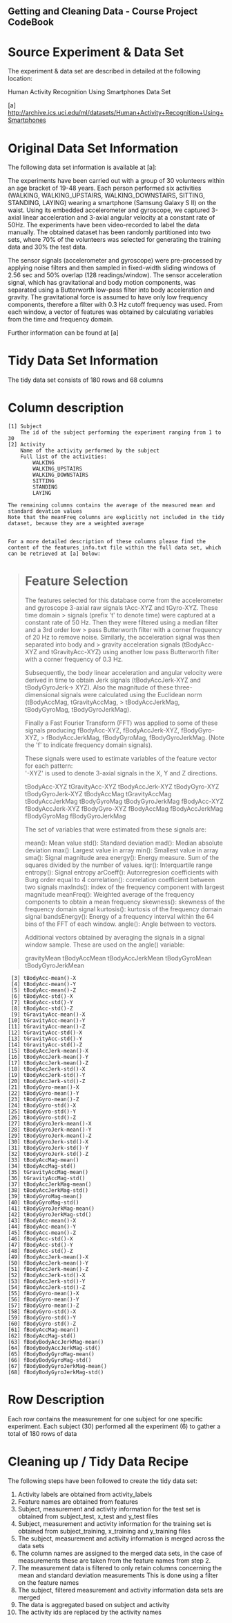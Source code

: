 ## Getting and Cleaning Data - Course Project CodeBook

# Source Experiment & Data Set

The experiment & data set are described in detailed at the following location:

Human Activity Recognition Using Smartphones Data Set

[a] http://archive.ics.uci.edu/ml/datasets/Human+Activity+Recognition+Using+Smartphones

# Original Data Set Information
The following data set information is available at [a]:

The experiments have been carried out with a group of 30 volunteers within an age bracket of 19-48 years. Each person performed six activities (WALKING, WALKING_UPSTAIRS, WALKING_DOWNSTAIRS, SITTING, STANDING, LAYING) wearing a smartphone (Samsung Galaxy S II) on the waist. Using its embedded accelerometer and gyroscope, we captured 3-axial linear acceleration and 3-axial angular velocity at a constant rate of 50Hz. The experiments have been video-recorded to label the data manually. The obtained dataset has been randomly partitioned into two sets, where 70% of the volunteers was selected for generating the training data and 30% the test data. 

The sensor signals (accelerometer and gyroscope) were pre-processed by applying noise filters and then sampled in fixed-width sliding windows of 2.56 sec and 50% overlap (128 readings/window). The sensor acceleration signal, which has gravitational and body motion components, was separated using a Butterworth low-pass filter into body acceleration and gravity. The gravitational force is assumed to have only low frequency components, therefore a filter with 0.3 Hz cutoff frequency was used. From each window, a vector of features was obtained by calculating variables from the time and frequency domain.

Further information can be found at [a]

# Tidy Data Set Information

The tidy data set consists of 180 rows and 68 columns

# Column description

	[1] Subject
		The id of the subject performing the experiment ranging from 1 to 30
	[2] Activity
		Name of the activity performed by the subject
		Full list of the activities:
			WALKING
			WALKING_UPSTAIRS
			WALKING_DOWNSTAIRS
			SITTING
			STANDING
			LAYING     

	The remaining columns contains the average of the measured mean and standard devation values
	Note that the meanFreq columns are explicitly not included in the tidy dataset, because they are a weighted average
	

	For a more detailed description of these columns please find the content of the features_info.txt file within the full data set, which can be retrieved at [a] below:

>	Feature Selection 
>	=================
>	
>	The features selected for this database come from the accelerometer and gyroscope 3-axial raw signals tAcc-XYZ and tGyro-XYZ. These time domain >	signals (prefix 't' to denote time) were captured at a constant rate of 50 Hz. Then they were filtered using a median filter and a 3rd order low >	pass Butterworth filter with a corner frequency of 20 Hz to remove noise. Similarly, the acceleration signal was then separated into body and >	gravity acceleration signals (tBodyAcc-XYZ and tGravityAcc-XYZ) using another low pass Butterworth filter with a corner frequency of 0.3 Hz. 
>	
>	Subsequently, the body linear acceleration and angular velocity were derived in time to obtain Jerk signals (tBodyAccJerk-XYZ and tBodyGyroJerk->	XYZ). Also the magnitude of these three-dimensional signals were calculated using the Euclidean norm (tBodyAccMag, tGravityAccMag, >	tBodyAccJerkMag, tBodyGyroMag, tBodyGyroJerkMag). 
>	
>	Finally a Fast Fourier Transform (FFT) was applied to some of these signals producing fBodyAcc-XYZ, fBodyAccJerk-XYZ, fBodyGyro-XYZ, >	fBodyAccJerkMag, fBodyGyroMag, fBodyGyroJerkMag. (Note the 'f' to indicate frequency domain signals). 
>	
>	These signals were used to estimate variables of the feature vector for each pattern:  
>	'-XYZ' is used to denote 3-axial signals in the X, Y and Z directions.
>	
>	tBodyAcc-XYZ
>	tGravityAcc-XYZ
>	tBodyAccJerk-XYZ
>	tBodyGyro-XYZ
>	tBodyGyroJerk-XYZ
>	tBodyAccMag
>	tGravityAccMag
>	tBodyAccJerkMag
>	tBodyGyroMag
>	tBodyGyroJerkMag
>	fBodyAcc-XYZ
>	fBodyAccJerk-XYZ
>	fBodyGyro-XYZ
>	fBodyAccMag
>	fBodyAccJerkMag
>	fBodyGyroMag
>	fBodyGyroJerkMag
>	
>	The set of variables that were estimated from these signals are: 
>	
>	mean(): Mean value
>	std(): Standard deviation
>	mad(): Median absolute deviation 
>	max(): Largest value in array
>	min(): Smallest value in array
>	sma(): Signal magnitude area
>	energy(): Energy measure. Sum of the squares divided by the number of values. 
>	iqr(): Interquartile range 
>	entropy(): Signal entropy
>	arCoeff(): Autorregresion coefficients with Burg order equal to 4
>	correlation(): correlation coefficient between two signals
>	maxInds(): index of the frequency component with largest magnitude
>	meanFreq(): Weighted average of the frequency components to obtain a mean frequency
>	skewness(): skewness of the frequency domain signal 
>	kurtosis(): kurtosis of the frequency domain signal 
>	bandsEnergy(): Energy of a frequency interval within the 64 bins of the FFT of each window.
>	angle(): Angle between to vectors.
>	
>	Additional vectors obtained by averaging the signals in a signal window sample. These are used on the angle() variable:
>	
>	gravityMean
>	tBodyAccMean
>	tBodyAccJerkMean
>	tBodyGyroMean
>	tBodyGyroJerkMean

	 [3] tBodyAcc-mean()-X
	 [4] tBodyAcc-mean()-Y
	 [5] tBodyAcc-mean()-Z
	 [6] tBodyAcc-std()-X
	 [7] tBodyAcc-std()-Y
	 [8] tBodyAcc-std()-Z
	 [9] tGravityAcc-mean()-X
	[10] tGravityAcc-mean()-Y
	[11] tGravityAcc-mean()-Z
	[12] tGravityAcc-std()-X
	[13] tGravityAcc-std()-Y
	[14] tGravityAcc-std()-Z
	[15] tBodyAccJerk-mean()-X
	[16] tBodyAccJerk-mean()-Y
	[17] tBodyAccJerk-mean()-Z
	[18] tBodyAccJerk-std()-X
	[19] tBodyAccJerk-std()-Y
	[20] tBodyAccJerk-std()-Z
	[21] tBodyGyro-mean()-X
	[22] tBodyGyro-mean()-Y
	[23] tBodyGyro-mean()-Z
	[24] tBodyGyro-std()-X
	[25] tBodyGyro-std()-Y
	[26] tBodyGyro-std()-Z
	[27] tBodyGyroJerk-mean()-X
	[28] tBodyGyroJerk-mean()-Y
	[29] tBodyGyroJerk-mean()-Z
	[30] tBodyGyroJerk-std()-X
	[31] tBodyGyroJerk-std()-Y
	[32] tBodyGyroJerk-std()-Z
	[33] tBodyAccMag-mean()
	[34] tBodyAccMag-std()
	[35] tGravityAccMag-mean()
	[36] tGravityAccMag-std()
	[37] tBodyAccJerkMag-mean()
	[38] tBodyAccJerkMag-std()
	[39] tBodyGyroMag-mean()
	[40] tBodyGyroMag-std()
	[41] tBodyGyroJerkMag-mean()
	[42] tBodyGyroJerkMag-std()
	[43] fBodyAcc-mean()-X
	[44] fBodyAcc-mean()-Y
	[45] fBodyAcc-mean()-Z
	[46] fBodyAcc-std()-X
	[47] fBodyAcc-std()-Y
	[48] fBodyAcc-std()-Z
	[49] fBodyAccJerk-mean()-X
	[50] fBodyAccJerk-mean()-Y
	[51] fBodyAccJerk-mean()-Z
	[52] fBodyAccJerk-std()-X
	[53] fBodyAccJerk-std()-Y
	[54] fBodyAccJerk-std()-Z
	[55] fBodyGyro-mean()-X
	[56] fBodyGyro-mean()-Y
	[57] fBodyGyro-mean()-Z
	[58] fBodyGyro-std()-X
	[59] fBodyGyro-std()-Y
	[60] fBodyGyro-std()-Z
	[61] fBodyAccMag-mean()
	[62] fBodyAccMag-std()
	[63] fBodyBodyAccJerkMag-mean()
	[64] fBodyBodyAccJerkMag-std()
	[65] fBodyBodyGyroMag-mean()
	[66] fBodyBodyGyroMag-std()
	[67] fBodyBodyGyroJerkMag-mean()
	[68] fBodyBodyGyroJerkMag-std()	

# Row Description

Each row contains the measurement for one subject for one specific experiment.
Each subject (30) performed all the experiment (6) to gather a total of 180 rows of data

# Cleaning up / Tidy Data Recipe

The following steps have been followed to create the tidy data set:

1. Activity labels are obtained from activity_labels
2. Feature names are obtained from features
3. Subject, measurement and activity information for the test set is obtained from subject_test, x_test and y_test files
4. Subject, measurement and activity information for the training set is obtained from subject_training, x_training and y_training files
5. The subject, measurement and activity information is merged across the data sets
6. The column names are assigned to the merged data sets, in the case of measurements these are taken from the feature names from step 2.
7. The measurement data is filtered to only retain columns concerning the mean and standard deviation measurements
	 This is done using a filter on the feature names
8. The subject, filtered measurement and activity information data sets are merged
9. The data is aggregated based on subject and activity
10. The activity ids are replaced by the activity names
